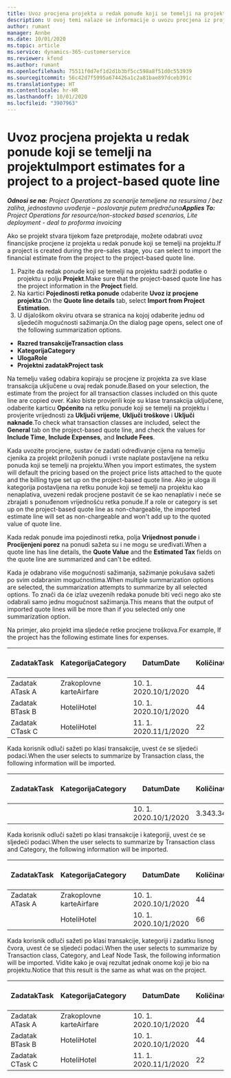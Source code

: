 ```yaml
---
title: Uvoz procjena projekta u redak ponude koji se temelji na projektu
description: U ovoj temi nalaze se informacije o uvozu procjena iz projekta u redak ponude.
author: rumant
manager: Annbe
ms.date: 10/01/2020
ms.topic: article
ms.service: dynamics-365-customerservice
ms.reviewer: kfend
ms.author: rumant
ms.openlocfilehash: 75511f0d7ef1d2d1b3bf5cc598a8f51d0c553939
ms.sourcegitcommit: 56c42d7f5995a674426a1c2a81bae897dceb391c
ms.translationtype: HT
ms.contentlocale: hr-HR
ms.lasthandoff: 10/01/2020
ms.locfileid: "3907963"
---
```

# <a name="import-estimates-for-a-project-to-a-project-based-quote-line"></a><span data-ttu-id="c8df6-103">Uvoz procjena projekta u redak ponude koji se temelji na projektu</span><span class="sxs-lookup"><span data-stu-id="c8df6-103">Import estimates for a project to a project-based quote line</span></span>

<span data-ttu-id="c8df6-104">_**Odnosi se na:** Project Operations za scenarije temeljene na resursima / bez zaliha, jednostavno uvođenje – poslovanje putem predračuna_</span><span class="sxs-lookup"><span data-stu-id="c8df6-104">_**Applies To:** Project Operations for resource/non-stocked based scenarios, Lite deployment - deal to proforma invoicing_</span></span>


<span data-ttu-id="c8df6-105">Ako se projekt stvara tijekom faze pretprodaje, možete odabrati uvoz financijske procjene iz projekta u redak ponude koji se temelji na projektu.</span><span class="sxs-lookup"><span data-stu-id="c8df6-105">If a project is created during the pre-sales stage, you can select to import the financial estimate from the project to the project-based quote line.</span></span>

1. <span data-ttu-id="c8df6-106">Pazite da redak ponude koji se temelji na projektu sadrži podatke o projektu u polju **Projekt**.</span><span class="sxs-lookup"><span data-stu-id="c8df6-106">Make sure that the project-based quote line has the project information in the **Project** field.</span></span>
2. <span data-ttu-id="c8df6-107">Na kartici **Pojedinosti retka ponude** odaberite **Uvoz iz procjene projekta**.</span><span class="sxs-lookup"><span data-stu-id="c8df6-107">On the **Quote line details** tab, select **Import from Project Estimation**.</span></span>
3. <span data-ttu-id="c8df6-108">U dijaloškom okviru otvara se stranica na kojoj odaberite jednu od sljedećih mogućnosti sažimanja.</span><span class="sxs-lookup"><span data-stu-id="c8df6-108">On the dialog page opens, select one of the following summarization options.</span></span>

  - <span data-ttu-id="c8df6-109">**Razred transakcije**</span><span class="sxs-lookup"><span data-stu-id="c8df6-109">**Transaction class**</span></span>
  - <span data-ttu-id="c8df6-110">**Kategorija**</span><span class="sxs-lookup"><span data-stu-id="c8df6-110">**Category**</span></span>
  - <span data-ttu-id="c8df6-111">**Uloga**</span><span class="sxs-lookup"><span data-stu-id="c8df6-111">**Role**</span></span> 
  - <span data-ttu-id="c8df6-112">**Projektni zadatak**</span><span class="sxs-lookup"><span data-stu-id="c8df6-112">**Project task**</span></span>

<span data-ttu-id="c8df6-113">Na temelju vašeg odabira kopiraju se procjene iz projekta za sve klase transakcija uključene u ovaj redak ponude.</span><span class="sxs-lookup"><span data-stu-id="c8df6-113">Based on your selection, the estimate from the project for all transaction classes included on this quote line are copied over.</span></span> <span data-ttu-id="c8df6-114">Kako biste provjerili koje su klase transakcija uključene, odaberite karticu **Općenito** na retku ponude koji se temelji na projektu i provjerite vrijednosti za **Uključi vrijeme**, **Uključi troškove** i **Uključi naknade**.</span><span class="sxs-lookup"><span data-stu-id="c8df6-114">To check what transaction classes are included, select the **General** tab on the project-based quote line, and check the values for **Include Time**, **Include Expenses**, and **Include Fees**.</span></span>

<span data-ttu-id="c8df6-115">Kada uvozite procjene, sustav će zadati određivanje cijena na temelju cjenika za projekt priloženih ponudi i vrste naplate postavljene na retku ponuda koji se temelji na projektu.</span><span class="sxs-lookup"><span data-stu-id="c8df6-115">When you import estimates, the system will default the pricing based on the project price lists attached to the quote and the billing type set up on the project-based quote line.</span></span> <span data-ttu-id="c8df6-116">Ako je uloga ili kategorija postavljena na retku ponude koji se temelji na projektu kao nenaplativa, uvezeni redak procjene postavit će se kao nenaplativ i neće se zbrajati s ponuđenom vrijednošću retka ponude.</span><span class="sxs-lookup"><span data-stu-id="c8df6-116">If a role or category is set up on the project-based quote line as non-chargeable, the imported estimate line will set as non-chargeable and won't add up to the quoted value of quote line.</span></span>

<span data-ttu-id="c8df6-117">Kada redak ponude ima pojedinosti retka, polja **Vrijednost ponude** i **Procijenjeni porez** na ponudi sažeta su i ne mogu se uređivati.</span><span class="sxs-lookup"><span data-stu-id="c8df6-117">When a quote line has line details, the **Quote Value** and the **Estimated Tax** fields on the quote line are summarized and can't be edited.</span></span>

<span data-ttu-id="c8df6-118">Kada je odabrano više mogućnosti sažimanja, sažimanje pokušava sažeti po svim odabranim mogućnostima.</span><span class="sxs-lookup"><span data-stu-id="c8df6-118">When multiple summarization options are selected, the summarization attempts to summarize by all selected options.</span></span> <span data-ttu-id="c8df6-119">To znači da će izlaz uvezenih redaka ponude biti veći nego ako ste odabrali samo jednu mogućnost sažimanja.</span><span class="sxs-lookup"><span data-stu-id="c8df6-119">This means that the output of imported quote lines will be more than if you selected only one summarization option.</span></span>

<span data-ttu-id="c8df6-120">Na primjer, ako projekt ima sljedeće retke procjene troškova.</span><span class="sxs-lookup"><span data-stu-id="c8df6-120">For example, If the project has the following estimate lines for expenses.</span></span>

| <span data-ttu-id="c8df6-121">Zadatak</span><span class="sxs-lookup"><span data-stu-id="c8df6-121">Task</span></span> | <span data-ttu-id="c8df6-122">Kategorija</span><span class="sxs-lookup"><span data-stu-id="c8df6-122">Category</span></span> | <span data-ttu-id="c8df6-123">Datum</span><span class="sxs-lookup"><span data-stu-id="c8df6-123">Date</span></span> | <span data-ttu-id="c8df6-124">Količina</span><span class="sxs-lookup"><span data-stu-id="c8df6-124">Quantity</span></span> | <span data-ttu-id="c8df6-125">Jedinična cijena</span><span class="sxs-lookup"><span data-stu-id="c8df6-125">Unit price</span></span> | <span data-ttu-id="c8df6-126">Iznos</span><span class="sxs-lookup"><span data-stu-id="c8df6-126">Amount</span></span> |
| --- | --- | --- | --- | --- | --- |
| <span data-ttu-id="c8df6-127">Zadatak A</span><span class="sxs-lookup"><span data-stu-id="c8df6-127">Task A</span></span> | <span data-ttu-id="c8df6-128">Zrakoplovne karte</span><span class="sxs-lookup"><span data-stu-id="c8df6-128">Airfare</span></span> | <span data-ttu-id="c8df6-129">10. 1. 2020.</span><span class="sxs-lookup"><span data-stu-id="c8df6-129">10/1/2020</span></span> | <span data-ttu-id="c8df6-130">4</span><span class="sxs-lookup"><span data-stu-id="c8df6-130">4</span></span> | <span data-ttu-id="c8df6-131">400</span><span class="sxs-lookup"><span data-stu-id="c8df6-131">400</span></span> | <span data-ttu-id="c8df6-132">1600</span><span class="sxs-lookup"><span data-stu-id="c8df6-132">1600</span></span> |
| <span data-ttu-id="c8df6-133">Zadatak B</span><span class="sxs-lookup"><span data-stu-id="c8df6-133">Task B</span></span> | <span data-ttu-id="c8df6-134">Hoteli</span><span class="sxs-lookup"><span data-stu-id="c8df6-134">Hotel</span></span> | <span data-ttu-id="c8df6-135">10. 1. 2020.</span><span class="sxs-lookup"><span data-stu-id="c8df6-135">10/1/2020</span></span> | <span data-ttu-id="c8df6-136">4</span><span class="sxs-lookup"><span data-stu-id="c8df6-136">4</span></span> | <span data-ttu-id="c8df6-137">200</span><span class="sxs-lookup"><span data-stu-id="c8df6-137">200</span></span> | <span data-ttu-id="c8df6-138">800</span><span class="sxs-lookup"><span data-stu-id="c8df6-138">800</span></span> |
| <span data-ttu-id="c8df6-139">Zadatak C</span><span class="sxs-lookup"><span data-stu-id="c8df6-139">Task C</span></span> | <span data-ttu-id="c8df6-140">Hoteli</span><span class="sxs-lookup"><span data-stu-id="c8df6-140">Hotel</span></span> | <span data-ttu-id="c8df6-141">11. 1. 2020.</span><span class="sxs-lookup"><span data-stu-id="c8df6-141">11/1/2020</span></span> | <span data-ttu-id="c8df6-142">2</span><span class="sxs-lookup"><span data-stu-id="c8df6-142">2</span></span> | <span data-ttu-id="c8df6-143">200</span><span class="sxs-lookup"><span data-stu-id="c8df6-143">200</span></span> | <span data-ttu-id="c8df6-144">400</span><span class="sxs-lookup"><span data-stu-id="c8df6-144">400</span></span> |

<span data-ttu-id="c8df6-145">Kada korisnik odluči sažeti po klasi transakcije, uvest će se sljedeći podaci.</span><span class="sxs-lookup"><span data-stu-id="c8df6-145">When the user selects to summarize by Transaction class, the following information will be imported.</span></span>

| <span data-ttu-id="c8df6-146">Zadatak</span><span class="sxs-lookup"><span data-stu-id="c8df6-146">Task</span></span> | <span data-ttu-id="c8df6-147">Kategorija</span><span class="sxs-lookup"><span data-stu-id="c8df6-147">Category</span></span> | <span data-ttu-id="c8df6-148">Datum</span><span class="sxs-lookup"><span data-stu-id="c8df6-148">Date</span></span> | <span data-ttu-id="c8df6-149">Količina</span><span class="sxs-lookup"><span data-stu-id="c8df6-149">Quantity</span></span> | <span data-ttu-id="c8df6-150">Jedinična cijena</span><span class="sxs-lookup"><span data-stu-id="c8df6-150">Unit price</span></span> | <span data-ttu-id="c8df6-151">Iznos</span><span class="sxs-lookup"><span data-stu-id="c8df6-151">Amount</span></span> |
| --- | --- | --- | --- | --- | --- |
| | | <span data-ttu-id="c8df6-152">10. 1. 2020.</span><span class="sxs-lookup"><span data-stu-id="c8df6-152">10/1/2020</span></span> | <span data-ttu-id="c8df6-153">3.34</span><span class="sxs-lookup"><span data-stu-id="c8df6-153">3.34</span></span> | <span data-ttu-id="c8df6-154">840</span><span class="sxs-lookup"><span data-stu-id="c8df6-154">840</span></span> | <span data-ttu-id="c8df6-155">2800</span><span class="sxs-lookup"><span data-stu-id="c8df6-155">2800</span></span> |

<span data-ttu-id="c8df6-156">Kada korisnik odluči sažeti po klasi transakcije i kategoriji, uvest će se sljedeći podaci.</span><span class="sxs-lookup"><span data-stu-id="c8df6-156">When the user selects to summarize by Transaction class and Category, the following information will be imported.</span></span>

| <span data-ttu-id="c8df6-157">Zadatak</span><span class="sxs-lookup"><span data-stu-id="c8df6-157">Task</span></span> | <span data-ttu-id="c8df6-158">Kategorija</span><span class="sxs-lookup"><span data-stu-id="c8df6-158">Category</span></span> | <span data-ttu-id="c8df6-159">Datum</span><span class="sxs-lookup"><span data-stu-id="c8df6-159">Date</span></span> | <span data-ttu-id="c8df6-160">Količina</span><span class="sxs-lookup"><span data-stu-id="c8df6-160">Quantity</span></span> | <span data-ttu-id="c8df6-161">Jedinična cijena</span><span class="sxs-lookup"><span data-stu-id="c8df6-161">Unit price</span></span> | <span data-ttu-id="c8df6-162">Iznos</span><span class="sxs-lookup"><span data-stu-id="c8df6-162">Amount</span></span> |
| --- | --- | --- | --- | --- | --- |
| <span data-ttu-id="c8df6-163">Zadatak A</span><span class="sxs-lookup"><span data-stu-id="c8df6-163">Task A</span></span> | <span data-ttu-id="c8df6-164">Zrakoplovne karte</span><span class="sxs-lookup"><span data-stu-id="c8df6-164">Airfare</span></span> | <span data-ttu-id="c8df6-165">10. 1. 2020.</span><span class="sxs-lookup"><span data-stu-id="c8df6-165">10/1/2020</span></span> | <span data-ttu-id="c8df6-166">4</span><span class="sxs-lookup"><span data-stu-id="c8df6-166">4</span></span> | <span data-ttu-id="c8df6-167">400</span><span class="sxs-lookup"><span data-stu-id="c8df6-167">400</span></span> | <span data-ttu-id="c8df6-168">1600</span><span class="sxs-lookup"><span data-stu-id="c8df6-168">1600</span></span> |
| | <span data-ttu-id="c8df6-169">Hoteli</span><span class="sxs-lookup"><span data-stu-id="c8df6-169">Hotel</span></span> | <span data-ttu-id="c8df6-170">10. 1. 2020.</span><span class="sxs-lookup"><span data-stu-id="c8df6-170">10/1/2020</span></span> | <span data-ttu-id="c8df6-171">6</span><span class="sxs-lookup"><span data-stu-id="c8df6-171">6</span></span> | <span data-ttu-id="c8df6-172">200</span><span class="sxs-lookup"><span data-stu-id="c8df6-172">200</span></span> | <span data-ttu-id="c8df6-173">1200</span><span class="sxs-lookup"><span data-stu-id="c8df6-173">1200</span></span> |

<span data-ttu-id="c8df6-174">Kada korisnik odluči sažeti po klasi transakcije, kategoriji i zadatku lisnog čvora, uvest će se sljedeći podaci.</span><span class="sxs-lookup"><span data-stu-id="c8df6-174">When the user selects to summarize by Transaction class, Category, and Leaf Node Task, the following information will be imported.</span></span> <span data-ttu-id="c8df6-175">Vidite kako je ovaj rezultat jednak onome koji je bio na projektu.</span><span class="sxs-lookup"><span data-stu-id="c8df6-175">Notice that this result is the same as what was on the project.</span></span>

| <span data-ttu-id="c8df6-176">Zadatak</span><span class="sxs-lookup"><span data-stu-id="c8df6-176">Task</span></span> | <span data-ttu-id="c8df6-177">Kategorija</span><span class="sxs-lookup"><span data-stu-id="c8df6-177">Category</span></span> | <span data-ttu-id="c8df6-178">Datum</span><span class="sxs-lookup"><span data-stu-id="c8df6-178">Date</span></span> | <span data-ttu-id="c8df6-179">Količina</span><span class="sxs-lookup"><span data-stu-id="c8df6-179">Quantity</span></span> | <span data-ttu-id="c8df6-180">Jedinična cijena</span><span class="sxs-lookup"><span data-stu-id="c8df6-180">Unit price</span></span> | <span data-ttu-id="c8df6-181">Iznos</span><span class="sxs-lookup"><span data-stu-id="c8df6-181">Amount</span></span> |
| --- | --- | --- | --- | --- | --- |
| <span data-ttu-id="c8df6-182">Zadatak A</span><span class="sxs-lookup"><span data-stu-id="c8df6-182">Task A</span></span> | <span data-ttu-id="c8df6-183">Zrakoplovne karte</span><span class="sxs-lookup"><span data-stu-id="c8df6-183">Airfare</span></span> | <span data-ttu-id="c8df6-184">10. 1. 2020.</span><span class="sxs-lookup"><span data-stu-id="c8df6-184">10/1/2020</span></span> | <span data-ttu-id="c8df6-185">4</span><span class="sxs-lookup"><span data-stu-id="c8df6-185">4</span></span> | <span data-ttu-id="c8df6-186">400</span><span class="sxs-lookup"><span data-stu-id="c8df6-186">400</span></span> | <span data-ttu-id="c8df6-187">1600</span><span class="sxs-lookup"><span data-stu-id="c8df6-187">1600</span></span> |
| <span data-ttu-id="c8df6-188">Zadatak B</span><span class="sxs-lookup"><span data-stu-id="c8df6-188">Task B</span></span> | <span data-ttu-id="c8df6-189">Hoteli</span><span class="sxs-lookup"><span data-stu-id="c8df6-189">Hotel</span></span> | <span data-ttu-id="c8df6-190">10. 1. 2020.</span><span class="sxs-lookup"><span data-stu-id="c8df6-190">10/1/2020</span></span> | <span data-ttu-id="c8df6-191">4</span><span class="sxs-lookup"><span data-stu-id="c8df6-191">4</span></span> | <span data-ttu-id="c8df6-192">200</span><span class="sxs-lookup"><span data-stu-id="c8df6-192">200</span></span> | <span data-ttu-id="c8df6-193">800</span><span class="sxs-lookup"><span data-stu-id="c8df6-193">800</span></span> |
| <span data-ttu-id="c8df6-194">Zadatak C</span><span class="sxs-lookup"><span data-stu-id="c8df6-194">Task C</span></span> | <span data-ttu-id="c8df6-195">Hoteli</span><span class="sxs-lookup"><span data-stu-id="c8df6-195">Hotel</span></span> | <span data-ttu-id="c8df6-196">11. 1. 2020.</span><span class="sxs-lookup"><span data-stu-id="c8df6-196">11/1/2020</span></span> | <span data-ttu-id="c8df6-197">2</span><span class="sxs-lookup"><span data-stu-id="c8df6-197">2</span></span> | <span data-ttu-id="c8df6-198">200</span><span class="sxs-lookup"><span data-stu-id="c8df6-198">200</span></span> | <span data-ttu-id="c8df6-199">400</span><span class="sxs-lookup"><span data-stu-id="c8df6-199">400</span></span> |